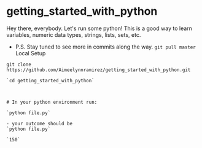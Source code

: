 # getting_started_with_python

Hey there, everybody.
Let's run some python! 
This is a good way to learn variables, numeric data types, strings, lists, sets, etc.
- P.S. Stay tuned to see more in commits along the way.
`git pull master`
Local Setup

`git clone https://github.com/Aimeelynnramirez/getting_started_with_python.git`
```
`cd getting_started_with_python`



# In your python environment run: 

`python file.py` 

- your outcome should be 
`python file.py`
                                     
`150`



